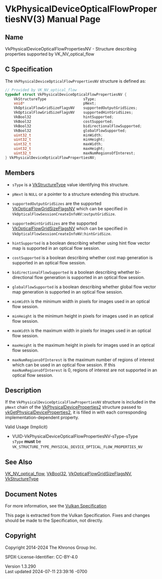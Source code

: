 # VkPhysicalDeviceOpticalFlowPropertiesNV(3) Manual Page

## Name

VkPhysicalDeviceOpticalFlowPropertiesNV - Structure describing
properties supported by VK_NV_optical_flow



## <a href="#_c_specification" class="anchor"></a>C Specification

The `VkPhysicalDeviceOpticalFlowPropertiesNV` structure is defined as:

``` c
// Provided by VK_NV_optical_flow
typedef struct VkPhysicalDeviceOpticalFlowPropertiesNV {
    VkStructureType                 sType;
    void*                           pNext;
    VkOpticalFlowGridSizeFlagsNV    supportedOutputGridSizes;
    VkOpticalFlowGridSizeFlagsNV    supportedHintGridSizes;
    VkBool32                        hintSupported;
    VkBool32                        costSupported;
    VkBool32                        bidirectionalFlowSupported;
    VkBool32                        globalFlowSupported;
    uint32_t                        minWidth;
    uint32_t                        minHeight;
    uint32_t                        maxWidth;
    uint32_t                        maxHeight;
    uint32_t                        maxNumRegionsOfInterest;
} VkPhysicalDeviceOpticalFlowPropertiesNV;
```

## <a href="#_members" class="anchor"></a>Members

- `sType` is a [VkStructureType](https://registry.khronos.org/vulkan/specs/1.3-extensions/man/html/VkStructureType.html) value identifying
  this structure.

- `pNext` is `NULL` or a pointer to a structure extending this
  structure.

- <span id="limits-supportedOutputGridSizes"></span>
  `supportedOutputGridSizes` are the supported
  [VkOpticalFlowGridSizeFlagsNV](https://registry.khronos.org/vulkan/specs/1.3-extensions/man/html/VkOpticalFlowGridSizeFlagsNV.html)
  which can be specified in
  `VkOpticalFlowSessionCreateInfoNV`::`outputGridSize`.

- <span id="limits-supportedHintGridSizes"></span>
  `supportedHintGridSizes` are the supported
  [VkOpticalFlowGridSizeFlagsNV](https://registry.khronos.org/vulkan/specs/1.3-extensions/man/html/VkOpticalFlowGridSizeFlagsNV.html)
  which can be specified in
  `VkOpticalFlowSessionCreateInfoNV`::`hintGridSize`.

- <span id="limits-hintSupported"></span> `hintSupported` is a boolean
  describing whether using hint flow vector map is supported in an
  optical flow session.

- <span id="limits-costSupported"></span> `costSupported` is a boolean
  describing whether cost map generation is supported in an optical flow
  session.

- <span id="limits-bidirectionalFlowSupported"></span>
  `bidirectionalFlowSupported` is a boolean describing whether
  bi-directional flow generation is supported in an optical flow
  session.

- <span id="limits-globalFlowSupported"></span> `globalFlowSupported` is
  a boolean describing whether global flow vector map generation is
  supported in an optical flow session.

- <span id="limits-minWidth"></span> `minWidth` is the minimum width in
  pixels for images used in an optical flow session.

- <span id="limits-minHeight"></span> `minHeight` is the minimum height
  in pixels for images used in an optical flow session.

- <span id="limits-maxWidth"></span> `maxWidth` is the maximum width in
  pixels for images used in an optical flow session.

- <span id="limits-maxHeight"></span> `maxHeight` is the maximum height
  in pixels for images used in an optical flow session.

- <span id="limits-maxNumRegionsOfInterest"></span>
  `maxNumRegionsOfInterest` is the maximum number of regions of interest
  which can be used in an optical flow session. If this
  `maxNumRegionsOfInterest` is 0, regions of interest are not supported
  in an optical flow session.

## <a href="#_description" class="anchor"></a>Description

If the `VkPhysicalDeviceOpticalFlowPropertiesNV` structure is included
in the `pNext` chain of the
[VkPhysicalDeviceProperties2](https://registry.khronos.org/vulkan/specs/1.3-extensions/man/html/VkPhysicalDeviceProperties2.html)
structure passed to
[vkGetPhysicalDeviceProperties2](https://registry.khronos.org/vulkan/specs/1.3-extensions/man/html/vkGetPhysicalDeviceProperties2.html),
it is filled in with each corresponding implementation-dependent
property.

Valid Usage (Implicit)

- <a href="#VUID-VkPhysicalDeviceOpticalFlowPropertiesNV-sType-sType"
  id="VUID-VkPhysicalDeviceOpticalFlowPropertiesNV-sType-sType"></a>
  VUID-VkPhysicalDeviceOpticalFlowPropertiesNV-sType-sType  
  `sType` **must** be
  `VK_STRUCTURE_TYPE_PHYSICAL_DEVICE_OPTICAL_FLOW_PROPERTIES_NV`

## <a href="#_see_also" class="anchor"></a>See Also

[VK_NV_optical_flow](https://registry.khronos.org/vulkan/specs/1.3-extensions/man/html/VK_NV_optical_flow.html),
[VkBool32](https://registry.khronos.org/vulkan/specs/1.3-extensions/man/html/VkBool32.html),
[VkOpticalFlowGridSizeFlagsNV](https://registry.khronos.org/vulkan/specs/1.3-extensions/man/html/VkOpticalFlowGridSizeFlagsNV.html),
[VkStructureType](https://registry.khronos.org/vulkan/specs/1.3-extensions/man/html/VkStructureType.html)

## <a href="#_document_notes" class="anchor"></a>Document Notes

For more information, see the <a
href="https://registry.khronos.org/vulkan/specs/1.3-extensions/html/vkspec.html#VkPhysicalDeviceOpticalFlowPropertiesNV"
target="_blank" rel="noopener">Vulkan Specification</a>

This page is extracted from the Vulkan Specification. Fixes and changes
should be made to the Specification, not directly.

## <a href="#_copyright" class="anchor"></a>Copyright

Copyright 2014-2024 The Khronos Group Inc.

SPDX-License-Identifier: CC-BY-4.0

Version 1.3.290  
Last updated 2024-07-11 23:39:16 -0700
